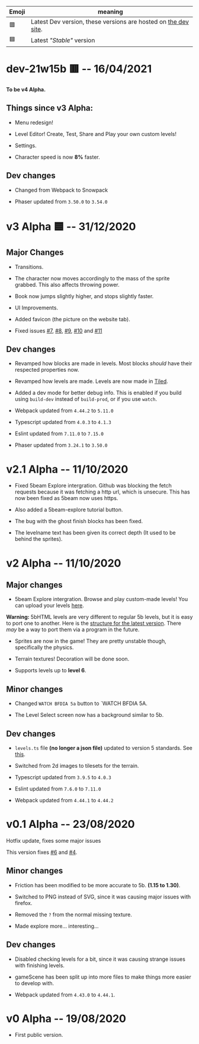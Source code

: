 Emoji | meaning
--- | ---
🟥| Latest Dev version, these versions are hosted on [the dev site](https://5bdev.zelo.dev/).
🟦| Latest *"Stable"* version


# dev-21w15b 🟥 -- 16/04/2021

**To be v4 Alpha.**

## Things since v3 Alpha:

- Menu redesign!

- Level Editor! Create, Test, Share and Play your own custom levels!

- Settings.

- Character speed is now **8%** faster.

## Dev changes

- Changed from Webpack to Snowpack

- Phaser updated from `3.50.0` to `3.54.0`

# v3 Alpha 🟦 -- 31/12/2020
## Major Changes

- Transitions.

- The character now moves accordingly to the mass of the sprite grabbed. This also affects throwing power.

- Book now jumps slightly higher, and stops slightly faster.

- UI Improvements.

- Added favicon (the picture on the website tab).

- Fixed issues [#7](https://github.com/Zolo101/5bHTML/issues/7), [#8](https://github.com/Zolo101/5bHTML/issues/8), [#9](https://github.com/Zolo101/5bHTML/issues/9), [#10]((https://github.com/Zolo101/5bHTML/issues/10)) and [#11](https://github.com/Zolo101/5bHTML/issues/11)

## Dev changes

- Revamped how blocks are made in levels. Most blocks *should* have their respected properties now.

- Revamped how levels are made. Levels are now made in [Tiled](https://www.mapeditor.org/).

- Added a dev mode for better debug info. This is enabled if you build using `build-dev` instead of `build-prod`, or if you use `watch`.

- Webpack updated from `4.44.2` to `5.11.0`

- Typescript updated from `4.0.3` to `4.1.3`

- Eslint updated from `7.11.0` to `7.15.0`

- Phaser updated from `3.24.1` to `3.50.0`

# v2.1 Alpha -- 11/10/2020

- Fixed 5beam Explore intergration. Github was blocking the fetch requests because it was fetching a http url, which is unsecure. This has now been fixed as 5beam now uses https.

- Also added a 5beam-explore tutorial button.

- The bug with the ghost finish blocks has been fixed.

- The levelname text has been given its correct depth (It used to be behind the sprites).

# v2 Alpha -- 11/10/2020
## Major changes

- 5beam Explore intergration. Browse and play custom-made levels! You can upload your levels [here](http://5beam.zapto.org/). 

**Warning:** 5bHTML levels are very different to regular 5b levels, but it is easy to port one to another. Here is the [structure for the latest version](https://gist.github.com/Zolo101/36ae33e5dd15510a2cb41e942dbf7044). There *may* be a way to port them via a program in the future.

- Sprites are now in the game! They are pretty unstable though, specifically the physics.

- Terrain textures! Decoration will be done soon.

- Supports levels up to **level 6**.

## Minor changes

- Changed `WATCH BFDIA 5a` button to `WATCH BFDIA 5A.

- The Level Select screen now has a background similar to 5b.

## Dev changes

- `levels.ts` file **(no longer a json file)** updated to version 5 standards. See [this](https://gist.github.com/Zolo101/36ae33e5dd15510a2cb41e942dbf7044).

- Switched from 2d images to tilesets for the terrain.

- Typescript updated from `3.9.5` to `4.0.3`

- Eslint updated from `7.6.0` to `7.11.0`

- Webpack updated from `4.44.1` to `4.44.2`

# v0.1 Alpha -- 23/08/2020

Hotfix update, fixes some major issues

This version fixes [#6](https://github.com/Zolo101/5bHTML/issues/6) and [#4](https://github.com/Zolo101/5bHTML/issues/4).

## Minor changes

- Friction has been modified to be more accurate to 5b. **(1.15 to 1.30)**.

- Switched to PNG instead of SVG, since it was causing major issues with firefox.

- Removed the `?` from the normal missing texture.

- Made explore more... interesting...

## Dev changes

- Disabled checking levels for a bit, since it was causing strange issues with finishing levels.

- gameScene has been split up into more files to make things more easier to develop with.

- Webpack updated from `4.43.0` to `4.44.1`.

# v0 Alpha -- 19/08/2020

- First public version.